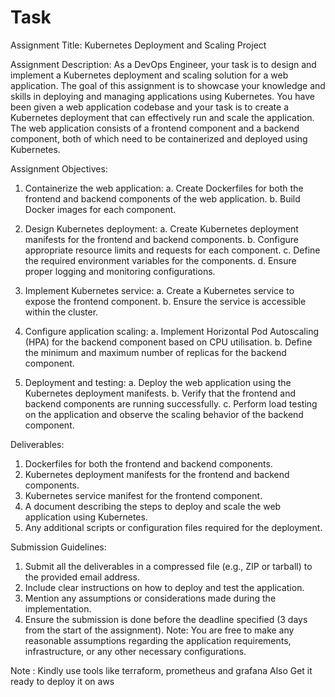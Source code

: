 # Task

Assignment Title: Kubernetes Deployment and Scaling Project

Assignment Description:
As a DevOps Engineer, your task is to design and implement a Kubernetes deployment and scaling
solution for a web application. The goal of this assignment is to showcase your knowledge and skills
in deploying and managing applications using Kubernetes.
You have been given a web application codebase and your task is to create a Kubernetes deployment
that can effectively run and scale the application. The web application consists of a frontend
component and a backend component, both of which need to be containerized and deployed using
Kubernetes.

Assignment Objectives:
1. Containerize the web application:
a. Create Dockerfiles for both the frontend and backend components of the web application.
b. Build Docker images for each component.

2. Design Kubernetes deployment:
a. Create Kubernetes deployment manifests for the frontend and backend components.
b. Configure appropriate resource limits and requests for each component.
c. Define the required environment variables for the components.
d. Ensure proper logging and monitoring configurations.

3. Implement Kubernetes service:
a. Create a Kubernetes service to expose the frontend component.
b. Ensure the service is accessible within the cluster.

4. Configure application scaling:
a. Implement Horizontal Pod Autoscaling (HPA) for the backend component based on CPU
utilisation.
b. Define the minimum and maximum number of replicas for the backend component.

5. Deployment and testing:
a. Deploy the web application using the Kubernetes deployment manifests.
b. Verify that the frontend and backend components are running successfully.
c. Perform load testing on the application and observe the scaling behavior of the backend
component.

Deliverables:
1. Dockerfiles for both the frontend and backend components.
2. Kubernetes deployment manifests for the frontend and backend components.
3. Kubernetes service manifest for the frontend component.
4. A document describing the steps to deploy and scale the web application using Kubernetes.
5. Any additional scripts or configuration files required for the deployment.

Submission Guidelines:
1. Submit all the deliverables in a compressed file (e.g., ZIP or tarball) to the provided email address.
2. Include clear instructions on how to deploy and test the application.
3. Mention any assumptions or considerations made during the implementation.
4. Ensure the submission is done before the deadline specified (3 days from the start of the
assignment).
Note: You are free to make any reasonable assumptions regarding the application requirements,
infrastructure, or any other necessary configurations.

Note :
Kindly use tools like terraform, prometheus and grafana
Also Get it ready to deploy it on aws
